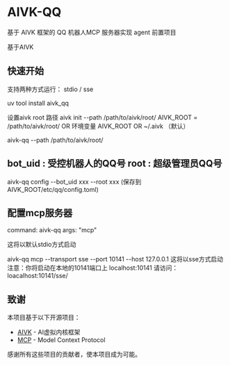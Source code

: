 # AIVK-QQ

基于 AIVK 框架的 QQ 机器人MCP 服务器实现
agent 前置项目

基于AIVK

## 快速开始

支持两种方式运行：
stdio / sse

uv tool install aivk_qq

设置aivk root 路径 aivk init --path /path/to/aivk/root/
AIVK_ROOT = /path/to/aivk/root/ OR 环境变量 AIVK_ROOT OR ~/.aivk （默认）

aivk-qq --path /path/to/aivk/root/

## bot_uid : 受控机器人的QQ号 root : 超级管理员QQ号
aivk-qq config --bot_uid xxx --root xxx (保存到AIVK_ROOT/etc/qq/config.toml)

## 配置mcp服务器

command:
    aivk-qq
args:
    "mcp"

这将以默认stdio方式启动

    
aivk-qq mcp --transport sse --port 10141 --host 127.0.0.1 
这将以sse方式启动
注意：你将启动在本地的10141端口上
localhost:10141
请访问：
loacalhost:10141/sse/


## 致谢

本项目基于以下开源项目：

- [AIVK](https://github.com/LIghtJUNction/aivk) - AI虚拟内核框架
- [MCP](https://github.com/modelcontextprotocol/python-sdk) - Model Context Protocol

感谢所有这些项目的贡献者，使本项目成为可能。
